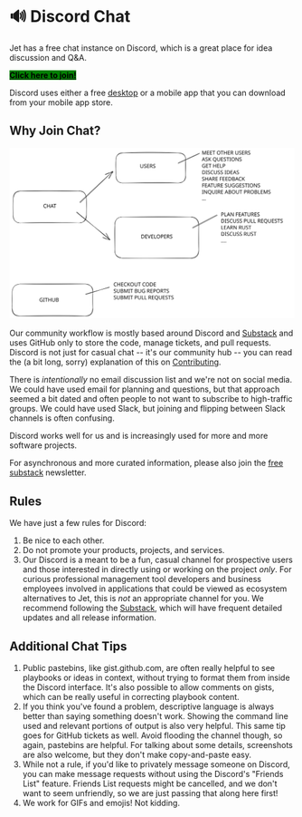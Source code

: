 # 🔊 Discord Chat

Jet has a free chat instance on Discord, which is a great place for idea discussion and Q\&A.&#x20;

[<mark style="background-color:green;">**Click here to join!**</mark>](https://discord.gg/mu5DCPGJJq)

Discord uses either a free [desktop](https://discord.com/download) or a mobile app that you can download from your mobile app store.

## Why Join Chat?

<img src="../.gitbook/assets/file.excalidraw.svg" alt="How The Project Uses Chat" class="gitbook-drawing">

Our community workflow is mostly based around Discord and [Substack](blog-and-announcements.md) and uses GitHub only to store the code, manage tickets, and pull requests. Discord is not just for casual chat -- it's our community hub -- you can read the (a bit long, sorry) explanation of this on [Contributing](contributing.md).

There is _intentionally_ no email discussion list and we're not on social media. We could have used email for planning and questions, but that approach seemed a bit dated and often people to not want to subscribe to high-traffic groups. We could have used Slack, but joining and flipping between Slack channels is often confusing.&#x20;

Discord works well for us and is increasingly used for more and more software projects.&#x20;

For asynchronous and more curated information, please also join the [free substack](blog-and-announcements.md) newsletter.

## Rules

We have just a few rules for Discord:

1. Be nice to each other.
2. Do not promote your products, projects, and services.
3. Our Discord is a meant to be a fun, casual channel for prospective users and those interested in directly using or working on the project _only_. For curious professional management tool developers and business employees involved in applications that could be viewed as ecosystem alternatives to Jet, this is _not_ an appropriate channel for you. We recommend following the [Substack](blog-and-announcements.md), which will have frequent detailed updates and all release information.

## Additional Chat Tips

1. Public pastebins, like gist.github.com, are often really helpful to see playbooks or ideas in context, without trying to format them from inside the Discord interface.  It's also possible to allow comments on gists, which can be really useful in correcting playbook content.&#x20;
2. If you think you've found a problem, descriptive language is always better than saying something doesn't work. Showing the command line used and relevant portions of output is also very helpful. This same tip goes for GitHub tickets as well.  Avoid flooding the channel though, so again, pastebins are helpful. For talking about some details, screenshots are also welcome, but they don't make copy-and-paste easy.
3. While not a rule, if you'd like to privately message someone on Discord, you can make message requests without using the Discord's "Friends List" feature. Friends List requests might be cancelled, and we don't want to seem unfriendly, so we are just passing that along here first!
4. We work for GIFs and emojis!  Not kidding.



&#x20; &#x20;

